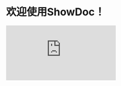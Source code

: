 # 欢迎使用ShowDoc！
![](http://wiki.isbg.cn/server/index.php?s=/api/attachment/visitFile/sign/48724b6752533afc27baeb4ed1032514)
